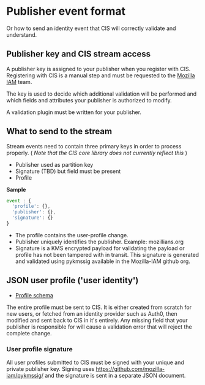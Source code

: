 # Publisher event format

Or how to send an identity event that CIS will correctly validate and understand.

## Publisher key and CIS stream access

A publisher key is assigned to your publisher when you register with CIS.
Registering with CIS is a manual step and must be requested to the
[Mozilla IAM](iam@mozilla-community.org) team.

The key is used to decide which additional validation will be performed and
which fields and attributes your publisher is authorized to modify.

A validation plugin must be written for your publisher.

## What to send to the stream

Stream events need to contain three primary keys in order to process properly.  ( _Note that the CIS core library does not currently reflect this_ )

* Publisher used as partition key
* Signature (TBD) but field must be present
* Profile

__Sample__

``` javascript
event : {
  'profile': {},
  'publisher': {},
  'signature': {}
}
```

* The profile contains the user-profile change.
* Publisher uniquely identifies the publisher.  Example: mozillians.org
* Signature is a KMS encrypted payload for
validating the payload or profile has not been tampered with in transit.  This signature is generated and validated using pykmssig available in the Mozilla-IAM github org.

## JSON user profile ('user identity')

- [Profile schema](/scripts/js/schema.json)

The entire profile must be sent to CIS. It is either created from scratch for
new users, or fetched from an identity provider such as Auth0, then modified
and sent back to CIS in it's entirely.  Any missing field that your publisher
is responsible for will cause a validation error that will reject the complete
change.

### User profile signature

All user profiles submitted to CIS must be signed with your unique and private
publisher key.
Signing uses https://github.com/mozilla-iam/pykmssig/ and the signature is sent
in a separate JSON document.

